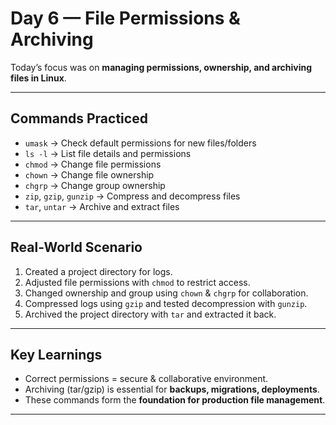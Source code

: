 # Day 6 — File Permissions & Archiving  

Today’s focus was on **managing permissions, ownership, and archiving files in Linux**.  

---

## Commands Practiced
- `umask` → Check default permissions for new files/folders  
- `ls -l` → List file details and permissions  
- `chmod` → Change file permissions  
- `chown` → Change file ownership  
- `chgrp` → Change group ownership  
- `zip`, `gzip`, `gunzip` → Compress and decompress files  
- `tar`, `untar` → Archive and extract files  

---

## Real-World Scenario
1. Created a project directory for logs.  
2. Adjusted file permissions with `chmod` to restrict access.  
3. Changed ownership and group using `chown` & `chgrp` for collaboration.  
4. Compressed logs using `gzip` and tested decompression with `gunzip`.  
5. Archived the project directory with `tar` and extracted it back.  

---

## Key Learnings
- Correct permissions = secure & collaborative environment.  
- Archiving (tar/gzip) is essential for **backups, migrations, deployments**.  
- These commands form the **foundation for production file management**.  

---

